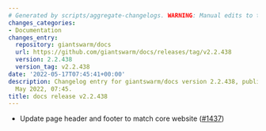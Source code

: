 ```yaml
---
# Generated by scripts/aggregate-changelogs. WARNING: Manual edits to this files will be overwritten.
changes_categories:
- Documentation
changes_entry:
  repository: giantswarm/docs
  url: https://github.com/giantswarm/docs/releases/tag/v2.2.438
  version: 2.2.438
  version_tag: v2.2.438
date: '2022-05-17T07:45:41+00:00'
description: Changelog entry for giantswarm/docs version 2.2.438, published on 17
  May 2022, 07:45.
title: docs release v2.2.438
---
```


- Update page header and footer to match core website ([#1437](https://github.com/giantswarm/docs/pull/1437))
